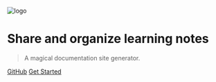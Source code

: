 ![logo](_media/icon.svg)

# Share and organize learning notes

> A magical documentation site generator.


[GitHub](https://github.com/docsifyjs/docsify/)
[Get Started](#quick-start)
